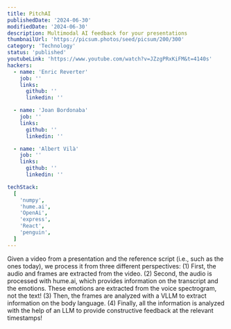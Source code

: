 ```yaml
---
title: PitchAI
publishedDate: '2024-06-30'
modifiedDate: '2024-06-30'
description: Multimodal AI feedback for your presentations
thumbnailUrl: 'https://picsum.photos/seed/picsum/200/300'
category: 'Technology'
status: 'published'
youtubeLink: 'https://www.youtube.com/watch?v=JZzgPRxKiFM&t=4140s'
hackers:
  - name: 'Enric Reverter'
    job: ''
    links:
      github: ''
      linkedin: ''

  - name: 'Joan Bordonaba'
    job: ''
    links:
      github: ''
      linkedin: ''

  - name: 'Albert Vilà'
    job: ''
    links:
      github: ''
      linkedin: ''

techStack:
  [
    'numpy',
    'hume.ai',
    'OpenAi',
    'express',
    'React',
    'penguin',
  ]
---
```


Given a video from a presentation and the reference script (i.e., such as the ones today), we process it from three different perspectives: (1) First, the audio and frames are extracted from the video. (2) Second, the audio is processed with hume.ai, which provides information on the transcript and the emotions. These emotions are extracted from the voice spectrogram, not the text! (3) Then, the frames are analyzed with a VLLM to extract information on the body language. (4) Finally, all the information is analyzed with the help of an LLM to provide constructive feedback at the relevant timestamps!

<YouTube id="JZzgPRxKiFM" timestamp="4140" thumbnail="https://picsum.photos/seed/picsum/200/300"/>
